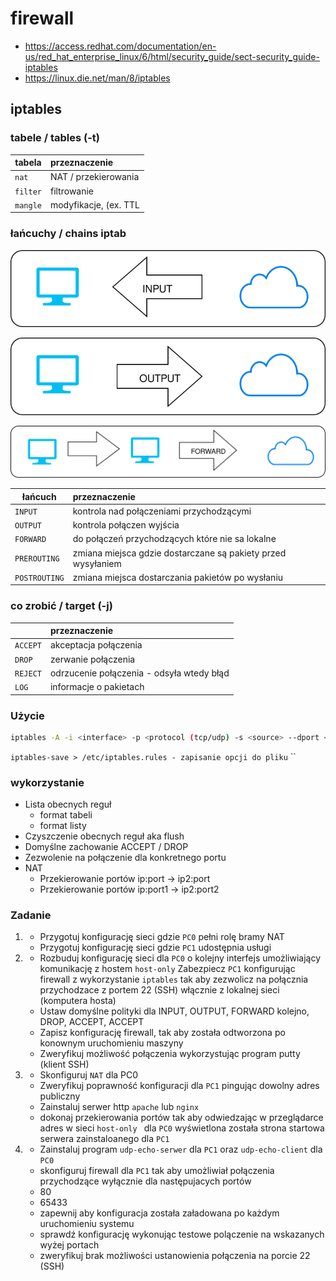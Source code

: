 # firewall

  * https://access.redhat.com/documentation/en-us/red_hat_enterprise_linux/6/html/security_guide/sect-security_guide-iptables
  * https://linux.die.net/man/8/iptables

## iptables

### tabele / tables (-t)

| tabela    |  przeznaczenie   | 
| ------------- |:-------------| 
|   ``nat``    |   NAT / przekierowania          |
|   ``filter``    |  filtrowanie                 |
|   ``mangle``    |  modyfikacje, (ex. TTL       |

### łańcuchy / chains iptab

![input](input.svg)

![output](output.svg)

![forward](forward.svg)


| łańcuch    |  przeznaczenie   | 
| ------------- |:-------------| 
|   ``INPUT``    | kontrola nad połączeniami przychodzącymi |
|   ``OUTPUT``    | kontrola połączen wyjścia |
|   ``FORWARD``    | do połączeń przychodzących które nie sa lokalne|
|   ``PREROUTING``    | zmiana miejsca gdzie dostarczane są pakiety przed wysyłaniem |
|   ``POSTROUTING``     | zmiana miejsca dostarczania pakietów po wysłaniu |

### co zrobić / target (-j)

|     |  przeznaczenie   | 
| ------------- |:-------------| 
|   ``ACCEPT``    | akceptacja połączenia |
|   ``DROP``    | zerwanie połączenia |
|   ``REJECT``    | odrzucenie połączenia - odsyła wtedy błąd |
|   ``LOG``    | informacje o pakietach |


### Użycie

```bash
iptables -A -i <interface> -p <protocol (tcp/udp) -s <source> --dport <port> -j <target>
```
``iptables-save > /etc/iptables.rules - zapisanie opcji do pliku``
``

### wykorzystanie

* Lista obecnych reguł 
  * format tabeli
  * format listy
* Czyszczenie obecnych reguł aka flush
* Domyślne zachowanie ACCEPT / DROP
* Zezwolenie na połączenie dla konkretnego portu
* NAT
  * Przekierowanie portów ip:port -> ip2:port
  * Przekierowanie portów ip:port1 -> ip2:port2

### Zadanie 


1.
   * Przygotuj konfigurację sieci gdzie ``PC0`` pełni rolę bramy NAT
   * Przygotuj konfigurację sieci gdzie ``PC1`` udostępnia usługi
   
2. * Rozbuduj konfigurację sieci dla ``PC0`` o kolejny interfejs umożliwiający komunikację z hostem ``host-only`` 
  Zabezpiecz ``PC1`` konfigurując firewall z wykorzystanie ``iptables`` tak aby zezwolicz na połącznia przychodzace
 z portem 22 (SSH) włącznie z lokalnej sieci (komputera hosta)
   * Ustaw domyślne polityki dla INPUT, OUTPUT, FORWARD kolejno, DROP, ACCEPT, ACCEPT
   * Zapisz konfigurację firewall, tak aby została odtworzona po konownym uruchomieniu maszyny
   * Zweryfikuj możliwość połączenia wykorzystując program putty (klient SSH)

3. * Skonfiguruj ``NAT`` dla PC0
   * Zweryfikuj poprawność konfiguracji dla ``PC1`` pingując dowolny adres publiczny
   * Zainstaluj serwer http ``apache`` lub ``nginx``
   * dokonaj przekierowania portów tak aby odwiedzając w przeglądarce adres w sieci ``host-only `` dla ``PC0``
     wyświetlona została strona startowa serwera zainstaloanego dla ``PC1`` 

4. * Zainstaluj program ``udp-echo-serwer`` dla ``PC1`` oraz ``udp-echo-client`` dla ``PC0``
   * skonfiguruj firewall dla ``PC1`` tak aby umożliwiał połączenia przychodzące wyłącznie dla następujacych portów
    * 80
    * 65433
   * zapewnij aby konfiguracja została załadowana po każdym uruchomieniu systemu
   * sprawdź konfigurację wykonując testowe polączenie na wskazanych wyżej portach
   * zweryfikuj brak możliwości ustanowienia połączenia na porcie 22 (SSH)
